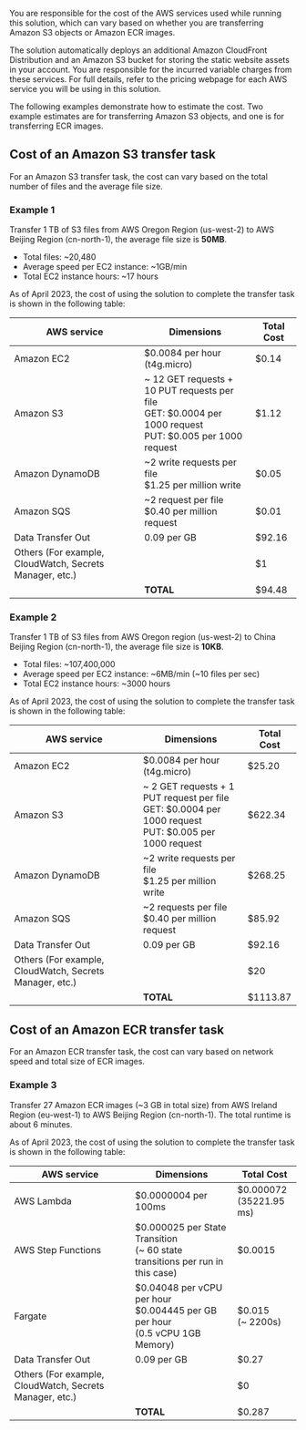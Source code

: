 You are responsible for the cost of the AWS services used while running this solution, which can vary based on whether you are transferring Amazon S3 objects or Amazon ECR images.

The solution automatically deploys an additional Amazon CloudFront Distribution and an Amazon S3 bucket for storing the static website assets in your account. You are responsible for the incurred variable charges from these services. For full details, refer to the pricing webpage for each AWS service you will be using in this solution. 

The following examples demonstrate how to estimate the cost. Two example estimates are for transferring Amazon S3 objects, and one is for transferring ECR images.

## Cost of an Amazon S3 transfer task

For an Amazon S3 transfer task, the cost can vary based on the total number of files and the average file size. 

### Example 1

Transfer 1 TB of S3 files from AWS Oregon Region (us-west-2) to AWS Beijing Region (cn-north-1), the average file size is **50MB**.

- Total files: ~20,480
- Average speed per EC2 instance: ~1GB/min
- Total EC2 instance hours: ~17 hours

As of April 2023, the cost of using the solution to complete the transfer task is shown in the following table:

| AWS service | Dimensions | Total Cost |
|----------|--------|--------|
| Amazon EC2 | $0.0084 per hour (t4g.micro) |	$0.14
| Amazon S3 |  ~ 12 GET requests + 10 PUT requests per file <br> GET: $0.0004 per 1000 request <br> PUT: $0.005 per 1000 request | $1.12
| Amazon DynamoDB | ~2 write requests per file <br>  $1.25 per million write |$0.05
| Amazon SQS | ~2 request per file <br>  $0.40 per million request | $0.01
| Data Transfer Out | 0.09 per GB | $92.16
| Others (For example, CloudWatch, Secrets Manager, etc.)   |  |  $1
 | | **TOTAL** |  $94.48

### Example 2

Transfer 1 TB of S3 files from AWS Oregon region (us-west-2) to China Beijing Region (cn-north-1), the average file size is **10KB**.

- Total files: ~107,400,000
- Average speed per EC2 instance: ~6MB/min (~10 files per sec)
- Total EC2 instance hours: ~3000 hours

As of April 2023, the cost of using the solution to complete the transfer task is shown in the following table:

| AWS service | Dimensions | Total Cost |
|----------|--------|--------|
| Amazon EC2 | $0.0084 per hour (t4g.micro) |	$25.20
| Amazon S3 |  ~ 2 GET requests + 1 PUT request per file <br> GET: $0.0004 per 1000 request <br> PUT: $0.005 per 1000 request | $622.34
| Amazon DynamoDB | ~2 write requests per file <br>  $1.25 per million write |$268.25
| Amazon SQS | ~2 requests per file <br>  $0.40 per million request | $85.92
| Data Transfer Out | 0.09 per GB | $92.16
| Others (For example, CloudWatch, Secrets Manager, etc.)  |  | $20
 | | **TOTAL** | $1113.87

## Cost of an Amazon ECR transfer task

For an Amazon ECR transfer task, the cost can vary based on network speed and total size of ECR images.  

### Example 3

Transfer 27 Amazon ECR images (~3 GB in total size) from AWS Ireland Region (eu-west-1) to AWS Beijing Region (cn-north-1). The total runtime is about 6 minutes. 

As of April 2023, the cost of using the solution to complete the transfer task is shown in the following table:

| AWS service | Dimensions | Total Cost |
|----------|--------|--------|
| AWS Lambda | $0.0000004 per 100ms |	$0.000072 <br>(35221.95 ms)
| AWS Step Functions | $0.000025 per State Transition <br> (~ 60 state transitions per run in this case) | $0.0015 
| Fargate | $0.04048 per vCPU per hour <br> $0.004445 per GB per hour <br> (0.5 vCPU 1GB Memory)| $0.015 <br> (~ 2200s)
| Data Transfer Out | 0.09 per GB | $0.27
| Others (For example, CloudWatch, Secrets Manager, etc.)   |  | $0
 | | **TOTAL** |  $0.287